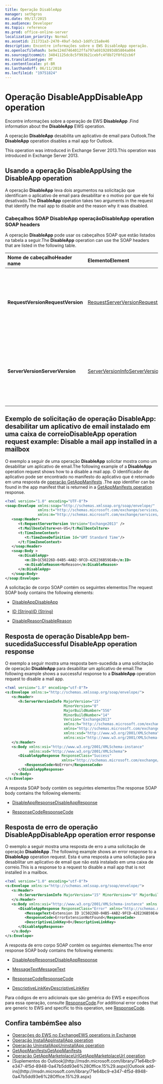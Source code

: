 ```yaml
---
title: Operação DisableApp
manager: sethgros
ms.date: 09/17/2015
ms.audience: Developer
ms.topic: reference
ms.prod: office-online-server
localization_priority: Normal
ms.assetid: 211731a3-2470-49af-bda3-1ddfc15a8e46
description: Encontre informações sobre o EWS DisableApp operação.
ms.openlocfilehash: be9e124d7464012ffa797a69192893d85804a004
ms.sourcegitcommit: 34041125dc8c5f993b21cebfc4f8b72f0fd2cb6f
ms.translationtype: MT
ms.contentlocale: pt-BR
ms.lasthandoff: 06/11/2018
ms.locfileid: "19751824"
---
```

# <a name="disableapp-operation"></a><span data-ttu-id="b4bc4-103">Operação DisableApp</span><span class="sxs-lookup"><span data-stu-id="b4bc4-103">DisableApp operation</span></span>

<span data-ttu-id="b4bc4-104">Encontre informações sobre a operação de EWS **DisableApp** .</span><span class="sxs-lookup"><span data-stu-id="b4bc4-104">Find information about the **DisableApp** EWS operation.</span></span> 
  
<span data-ttu-id="b4bc4-105">A operação **DisableApp** desabilita um aplicativo de email para Outlook.</span><span class="sxs-lookup"><span data-stu-id="b4bc4-105">The **DisableApp** operation disables a mail app for Outlook.</span></span> 
  
<span data-ttu-id="b4bc4-106">This operation was introduced in Exchange Server 2013.</span><span class="sxs-lookup"><span data-stu-id="b4bc4-106">This operation was introduced in Exchange Server 2013.</span></span>
  
## <a name="using-the-disableapp-operation"></a><span data-ttu-id="b4bc4-107">Usando a operação DisableApp</span><span class="sxs-lookup"><span data-stu-id="b4bc4-107">Using the DisableApp operation</span></span>

<span data-ttu-id="b4bc4-108">A operação **DisableApp** leva dois argumentos na solicitação que identificam o aplicativo de email para desabilitar e o motivo por que ele foi desativado.</span><span class="sxs-lookup"><span data-stu-id="b4bc4-108">The **DisableApp** operation takes two arguments in the request that identify the mail app to disable and the reason why it was disabled.</span></span> 
  
### <a name="disableapp-operation-soap-headers"></a><span data-ttu-id="b4bc4-109">Cabeçalhos SOAP DisableApp operação</span><span class="sxs-lookup"><span data-stu-id="b4bc4-109">DisableApp operation SOAP headers</span></span>

<span data-ttu-id="b4bc4-110">A operação **DisableApp** pode usar os cabeçalhos SOAP que estão listados na tabela a seguir.</span><span class="sxs-lookup"><span data-stu-id="b4bc4-110">The **DisableApp** operation can use the SOAP headers that are listed in the following table.</span></span> 
  
|<span data-ttu-id="b4bc4-111">**Nome de cabeçalho**</span><span class="sxs-lookup"><span data-stu-id="b4bc4-111">**Header name**</span></span>|<span data-ttu-id="b4bc4-112">**Elemento**</span><span class="sxs-lookup"><span data-stu-id="b4bc4-112">**Element**</span></span>|<span data-ttu-id="b4bc4-113">**Descrição**</span><span class="sxs-lookup"><span data-stu-id="b4bc4-113">**Description**</span></span>|
|:-----|:-----|:-----|
|<span data-ttu-id="b4bc4-114">**RequestVersion**</span><span class="sxs-lookup"><span data-stu-id="b4bc4-114">**RequestVersion**</span></span> <br/> |[<span data-ttu-id="b4bc4-115">RequestServerVersion</span><span class="sxs-lookup"><span data-stu-id="b4bc4-115">RequestServerVersion</span></span>](requestserverversion.md) <br/> |<span data-ttu-id="b4bc4-116">Identifica a versão do esquema para a solicitação de operação.</span><span class="sxs-lookup"><span data-stu-id="b4bc4-116">Identifies the schema version for the operation request.</span></span> <span data-ttu-id="b4bc4-117">Este cabeçalho é aplicável a uma solicitação.</span><span class="sxs-lookup"><span data-stu-id="b4bc4-117">This header is applicable to a request.</span></span>  <br/> |
|<span data-ttu-id="b4bc4-118">**ServerVersion**</span><span class="sxs-lookup"><span data-stu-id="b4bc4-118">**ServerVersion**</span></span> <br/> |[<span data-ttu-id="b4bc4-119">ServerVersionInfo</span><span class="sxs-lookup"><span data-stu-id="b4bc4-119">ServerVersionInfo</span></span>](serverversioninfo.md) <br/> |<span data-ttu-id="b4bc4-120">Identifica a versão do servidor que respondeu à solicitação.</span><span class="sxs-lookup"><span data-stu-id="b4bc4-120">Identifies the version of the server that responded to the request.</span></span> <span data-ttu-id="b4bc4-121">Este cabeçalho é aplicável a uma resposta.</span><span class="sxs-lookup"><span data-stu-id="b4bc4-121">This header is applicable to a response.</span></span>  <br/> |
   
## <a name="disableapp-operation-request-example-disable-a-mail-app-installed-in-a-mailbox"></a><span data-ttu-id="b4bc4-122">Exemplo de solicitação de operação DisableApp: desabilitar um aplicativo de email instalado em uma caixa de correio</span><span class="sxs-lookup"><span data-stu-id="b4bc4-122">DisableApp operation request example: Disable a mail app installed in a mailbox</span></span>

<span data-ttu-id="b4bc4-123">O exemplo a seguir de uma operação **DisableApp** solicitar mostra como um desabilitar um aplicativo de email.</span><span class="sxs-lookup"><span data-stu-id="b4bc4-123">The following example of a **DisableApp** operation request shows how to a disable a mail app.</span></span> <span data-ttu-id="b4bc4-124">O identificador de aplicativo pode ser encontrado no manifesto do aplicativo que é retornado em uma resposta de [operação GetAppManifests](getappmanifests-operation.md) .</span><span class="sxs-lookup"><span data-stu-id="b4bc4-124">The app identifier can be found in the app manifest that is returned in a [GetAppManifests operation](getappmanifests-operation.md) response.</span></span> 
  
```XML
<?xml version="1.0" encoding="UTF-8"?>
<soap:Envelope xmlns:soap="http://schemas.xmlsoap.org/soap/envelope/"
               xmlns:t="http://schemas.microsoft.com/exchange/services/2006/types"
               xmlns:m="http://schemas.microsoft.com/exchange/services/2006/messages">
   <soap:Header>
      <t:RequestServerVersion Version="Exchange2013" />
      <t:MailboxCulture>en-US</t:MailboxCulture>
      <t:TimeZoneContext>
         <t:TimeZoneDefinition Id="GMT Standard Time"/>
      </t:TimeZoneContext>
   </soap:Header>
   <soap:Body >
      <m:DisableApp>
         <m:ID>1C50226D-04B5-4AB2-9FCD-42E236B59E4B</m:ID>
         <m:DisableReason>NoReason</m:DisableReason>
      </m:DisableApp>
   </soap:Body>
</soap:Envelope>
```

<span data-ttu-id="b4bc4-125">A solicitação de corpo SOAP contém os seguintes elementos:</span><span class="sxs-lookup"><span data-stu-id="b4bc4-125">The request SOAP body contains the following elements:</span></span>
  
- [<span data-ttu-id="b4bc4-126">DisableApp</span><span class="sxs-lookup"><span data-stu-id="b4bc4-126">DisableApp</span></span>](disableapp.md)
    
- [<span data-ttu-id="b4bc4-127">ID (String)</span><span class="sxs-lookup"><span data-stu-id="b4bc4-127">ID (String)</span></span>](id-string.md)
    
- [<span data-ttu-id="b4bc4-128">DisableReason</span><span class="sxs-lookup"><span data-stu-id="b4bc4-128">DisableReason</span></span>](disablereason.md)
    
## <a name="successful-disableapp-operation-response"></a><span data-ttu-id="b4bc4-129">Resposta de operação DisableApp bem-sucedida</span><span class="sxs-lookup"><span data-stu-id="b4bc4-129">Successful DisableApp operation response</span></span>

<span data-ttu-id="b4bc4-130">O exemplo a seguir mostra uma resposta bem-sucedida a uma solicitação de operação **DisableApp** para desabilitar um aplicativo de email.</span><span class="sxs-lookup"><span data-stu-id="b4bc4-130">The following example shows a successful response to a **DisableApp** operation request to disable a mail app.</span></span> 
  
```XML
<?xml version="1.0" encoding="utf-8"?>
<s:Envelope xmlns:s="http://schemas.xmlsoap.org/soap/envelope/">
   <s:Header>
      <h:ServerVersionInfo MajorVersion="15" 
                           MinorVersion="0" 
                           MajorBuildNumber="556" 
                           MinorBuildNumber="14" 
                           Version="Exchange2013" 
                           xmlns:h="http://schemas.microsoft.com/exchange/services/2006/types" 
                           xmlns="http://schemas.microsoft.com/exchange/services/2006/types" 
                           xmlns:xsd="http://www.w3.org/2001/XMLSchema" 
                           xmlns:xsi="http://www.w3.org/2001/XMLSchema-instance"/>
   </s:Header>
   <s:Body xmlns:xsi="http://www.w3.org/2001/XMLSchema-instance" 
           xmlns:xsd="http://www.w3.org/2001/XMLSchema">
      <DisableAppResponse ResponseClass="Success" 
                          xmlns="http://schemas.microsoft.com/exchange/services/2006/messages">
         <ResponseCode>NoError</ResponseCode>
      </DisableAppResponse>
   </s:Body>
</s:Envelope>
```

<span data-ttu-id="b4bc4-131">A resposta SOAP body contém os seguintes elementos:</span><span class="sxs-lookup"><span data-stu-id="b4bc4-131">The response SOAP body contains the following elements:</span></span>
  
- [<span data-ttu-id="b4bc4-132">DisableAppResponse</span><span class="sxs-lookup"><span data-stu-id="b4bc4-132">DisableAppResponse</span></span>](disableappresponse.md)
    
- [<span data-ttu-id="b4bc4-133">ResponseCode</span><span class="sxs-lookup"><span data-stu-id="b4bc4-133">ResponseCode</span></span>](responsecode.md)
    
## <a name="disableapp-operation-error-response"></a><span data-ttu-id="b4bc4-134">Resposta de erro de operação DisableApp</span><span class="sxs-lookup"><span data-stu-id="b4bc4-134">DisableApp operation error response</span></span>

<span data-ttu-id="b4bc4-135">O exemplo a seguir mostra uma resposta de erro a uma solicitação de operação **DisableApp** .</span><span class="sxs-lookup"><span data-stu-id="b4bc4-135">The following example shows an error response to a **DisableApp** operation request.</span></span> <span data-ttu-id="b4bc4-136">Esta é uma resposta a uma solicitação para desabilitar um aplicativo de email que não está instalado em uma caixa de correio.</span><span class="sxs-lookup"><span data-stu-id="b4bc4-136">This is a response to a request to disable a mail app that is not installed in a mailbox.</span></span> 
  
```XML
<?xml version="1.0" encoding="utf-8"?>
<s:Envelope xmlns:s="http://schemas.xmlsoap.org/soap/envelope/">
   <s:Header>
      <h:ServerVersionInfo MajorVersion="15" MinorVersion="0" MajorBuildNumber="556" MinorBuildNumber="14" Version="Exchange2013" xmlns:h="http://schemas.microsoft.com/exchange/services/2006/types" xmlns="http://schemas.microsoft.com/exchange/services/2006/types" xmlns:xsd="http://www.w3.org/2001/XMLSchema" xmlns:xsi="http://www.w3.org/2001/XMLSchema-instance"/>
   </s:Header>
   <s:Body xmlns:xsi="http://www.w3.org/2001/XMLSchema-instance" xmlns:xsd="http://www.w3.org/2001/XMLSchema">
      <DisableAppResponse ResponseClass="Error" xmlns="http://schemas.microsoft.com/exchange/services/2006/messages">
         <MessageText>Extension ID 1C50226D-04B5-4AB2-9FCD-42E236B59E4A can't be found.</MessageText>
         <ResponseCode>ErrorExtensionNotFound</ResponseCode>
         <DescriptiveLinkKey>0</DescriptiveLinkKey>
      </DisableAppResponse>
   </s:Body>
</s:Envelope>
```

<span data-ttu-id="b4bc4-137">A resposta de erro corpo SOAP contém os seguintes elementos:</span><span class="sxs-lookup"><span data-stu-id="b4bc4-137">The error response SOAP body contains the following elements:</span></span>
  
- [<span data-ttu-id="b4bc4-138">DisableAppResponse</span><span class="sxs-lookup"><span data-stu-id="b4bc4-138">DisableAppResponse</span></span>](disableappresponse.md)
    
- [<span data-ttu-id="b4bc4-139">MessageText</span><span class="sxs-lookup"><span data-stu-id="b4bc4-139">MessageText</span></span>](messagetext.md)
    
- [<span data-ttu-id="b4bc4-140">ResponseCode</span><span class="sxs-lookup"><span data-stu-id="b4bc4-140">ResponseCode</span></span>](responsecode.md)
    
- [<span data-ttu-id="b4bc4-141">DescriptiveLinkKey</span><span class="sxs-lookup"><span data-stu-id="b4bc4-141">DescriptiveLinkKey</span></span>](descriptivelinkkey.md)
    
<span data-ttu-id="b4bc4-142">Para códigos de erro adicionais que são genérica do EWS e específicos para essa operação, consulte [ResponseCode](responsecode.md).</span><span class="sxs-lookup"><span data-stu-id="b4bc4-142">For additional error codes that are generic to EWS and specific to this operation, see [ResponseCode](responsecode.md).</span></span>
  
## <a name="see-also"></a><span data-ttu-id="b4bc4-143">Confira também</span><span class="sxs-lookup"><span data-stu-id="b4bc4-143">See also</span></span>

- [<span data-ttu-id="b4bc4-144">Operações do EWS no Exchange</span><span class="sxs-lookup"><span data-stu-id="b4bc4-144">EWS operations in Exchange</span></span>](ews-operations-in-exchange.md)   
- [<span data-ttu-id="b4bc4-145">Operação InstallApp</span><span class="sxs-lookup"><span data-stu-id="b4bc4-145">InstallApp operation</span></span>](installapp-operation.md)   
- [<span data-ttu-id="b4bc4-146">Operação UninstallApp</span><span class="sxs-lookup"><span data-stu-id="b4bc4-146">UninstallApp operation</span></span>](uninstallapp-operation.md)   
- [<span data-ttu-id="b4bc4-147">GetAppManifests</span><span class="sxs-lookup"><span data-stu-id="b4bc4-147">GetAppManifests</span></span>](getappmanifests.md)   
- [<span data-ttu-id="b4bc4-148">Operação GetAppMarketplaceUrl</span><span class="sxs-lookup"><span data-stu-id="b4bc4-148">GetAppMarketplaceUrl operation</span></span>](getappmarketplaceurl-operation.md)   
- <span data-ttu-id="b4bc4-149">
  [Suplementos do Outlook](http://msdn.microsoft.com/library/71e64bc9-e347-4f5d-8948-0a47b5dd93e6%28Office.15%29.aspx)</span><span class="sxs-lookup"><span data-stu-id="b4bc4-149">[Outlook add-ins](http://msdn.microsoft.com/library/71e64bc9-e347-4f5d-8948-0a47b5dd93e6%28Office.15%29.aspx)</span></span>
    

